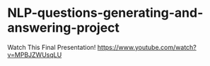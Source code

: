 # NLP-questions-generating-and-answering-project

Watch This Final Presentation!
https://www.youtube.com/watch?v=MPBJZWUsqLU
